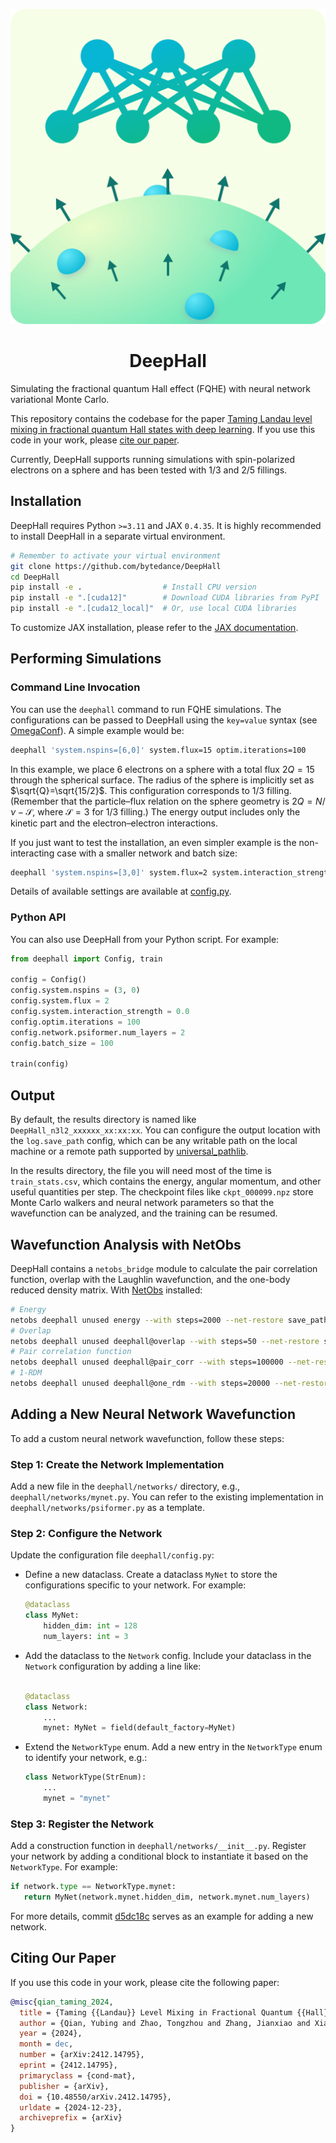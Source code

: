 <p align="center">
  <img src=".github/img/deephall.png">
</p>
<h1 align="center">DeepHall</h1>

Simulating the fractional quantum Hall effect (FQHE) with neural network variational Monte Carlo.

This repository contains the codebase for the paper [Taming Landau level mixing in fractional quantum Hall states with deep learning](https://arxiv.org/abs/2412.14795). If you use this code in your work, please [cite our paper](CITATIONS.bib).

Currently, DeepHall supports running simulations with spin-polarized electrons on a sphere and has been tested with 1/3 and 2/5 fillings.

## Installation

DeepHall requires Python `>=3.11` and JAX `0.4.35`. It is highly recommended to install DeepHall in a separate virtual environment.

```bash
# Remember to activate your virtual environment
git clone https://github.com/bytedance/DeepHall
cd DeepHall
pip install -e .                  # Install CPU version
pip install -e ".[cuda12]"        # Download CUDA libraries from PyPI
pip install -e ".[cuda12_local]"  # Or, use local CUDA libraries
```

To customize JAX installation, please refer to the [JAX documentation](https://jax.readthedocs.io/en/latest/installation.html).

## Performing Simulations

### Command Line Invocation

You can use the `deephall` command to run FQHE simulations. The configurations can be passed to DeepHall using the `key=value` syntax (see [OmegaConf](https://omegaconf.readthedocs.io/en/2.3_branch/usage.html#from-a-dot-list)). A simple example would be:

```bash
deephall 'system.nspins=[6,0]' system.flux=15 optim.iterations=100
```

In this example, we place 6 electrons on a sphere with a total flux $2Q=15$ through the spherical surface. The radius of the sphere is implicitly set as $\sqrt{Q}=\sqrt{15/2}$. This configuration corresponds to 1/3 filling. (Remember that the particle–flux relation on the sphere geometry is $2Q = N / \nu - \mathcal{S}$, where $\mathcal{S}=3$ for 1/3 filling.) The energy output includes only the kinetic part and the electron–electron interactions.

If you just want to test the installation, an even simpler example is the non-interacting case with a smaller network and batch size:

```bash
deephall 'system.nspins=[3,0]' system.flux=2 system.interaction_strength=0 optim.iterations=100 network.psiformer.num_layers=2 batch_size=100
```

Details of available settings are available at [config.py](deephall/config.py).

### Python API

You can also use DeepHall from your Python script. For example:

```python
from deephall import Config, train

config = Config()
config.system.nspins = (3, 0)
config.system.flux = 2
config.system.interaction_strength = 0.0
config.optim.iterations = 100
config.network.psiformer.num_layers = 2
config.batch_size = 100

train(config)
```

## Output

By default, the results directory is named like `DeepHall_n3l2_xxxxxx_xx:xx:xx`. You can configure the output location with the `log.save_path` config, which can be any writable path on the local machine or a remote path supported by [universal_pathlib](https://github.com/fsspec/universal_pathlib).

In the results directory, the file you will need most of the time is `train_stats.csv`, which contains the energy, angular momentum, and other useful quantities per step. The checkpoint files like `ckpt_000099.npz` store Monte Carlo walkers and neural network parameters so that the wavefunction can be analyzed, and the training can be resumed.

## Wavefunction Analysis with NetObs

DeepHall contains a `netobs_bridge` module to calculate the pair correlation function, overlap with the Laughlin wavefunction, and the one-body reduced density matrix. With [NetObs](https://github.com/bytedance/netobs) installed:

```bash
# Energy
netobs deephall unused energy --with steps=2000 --net-restore save_path/ckpt_000099.npz --ckpt save_path/energy
# Overlap
netobs deephall unused deephall@overlap --with steps=50 --net-restore save_path/ckpt_000099.npz --ckpt save_path/overlap
# Pair correlation function
netobs deephall unused deephall@pair_corr --with steps=100000 --net-restore save_path/ckpt_000099.npz --ckpt save_path/pair_corr
# 1-RDM
netobs deephall unused deephall@one_rdm --with steps=20000 --net-restore save_path/ckpt_000099.npz --ckpt save_path/1rdm
```

## Adding a New Neural Network Wavefunction

To add a custom neural network wavefunction, follow these steps:

### Step 1: Create the Network Implementation

Add a new file in the `deephall/networks/` directory, e.g., `deephall/networks/mynet.py`. You can refer to the existing implementation in `deephall/networks/psiformer.py` as a template.

### Step 2: Configure the Network

Update the configuration file `deephall/config.py`:
- Define a new dataclass. Create a dataclass `MyNet` to store the configurations specific to your network. For example:
  ```python
  @dataclass
  class MyNet:
      hidden_dim: int = 128
      num_layers: int = 3
  ```
- Add the dataclass to the `Network` config. Include your dataclass in the `Network` configuration by adding a line like:
  ```python

  @dataclass
  class Network:
      ...
      mynet: MyNet = field(default_factory=MyNet)
  ```
- Extend the `NetworkType` enum. Add a new entry in the `NetworkType` enum to identify your network, e.g.:
  ```python
  class NetworkType(StrEnum):
      ...
      mynet = "mynet"
  ```
### Step 3: Register the Network

Add a construction function in `deephall/networks/__init__.py`. Register your network by adding a conditional block to instantiate it based on the `NetworkType`. For example:
 ```python
if network.type == NetworkType.mynet:
    return MyNet(network.mynet.hidden_dim, network.mynet.num_layers)
```

For more details, commit [d5dc18c](https://github.com/bytedance/DeepHall/commit/d5dc18c) serves as an example for adding a new network.

## Citing Our Paper

If you use this code in your work, please cite the following paper:

```bib
@misc{qian_taming_2024,
  title = {Taming {{Landau}} Level Mixing in Fractional Quantum {{Hall}} States with Deep Learning},
  author = {Qian, Yubing and Zhao, Tongzhou and Zhang, Jianxiao and Xiang, Tao and Li, Xiang and Chen, Ji},
  year = {2024},
  month = dec,
  number = {arXiv:2412.14795},
  eprint = {2412.14795},
  primaryclass = {cond-mat},
  publisher = {arXiv},
  doi = {10.48550/arXiv.2412.14795},
  urldate = {2024-12-23},
  archiveprefix = {arXiv}
}
```
